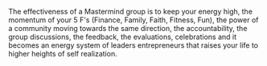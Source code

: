 The effectiveness of a Mastermind group is to keep your energy high, the momentum of your 5 F's (Finance, Family, Faith, Fitness, Fun), the power of a community moving towards the same direction, the accountability, the group discussions, the feedback, the evaluations, celebrations and it becomes an energy system of leaders entrepreneurs that raises your life to higher heights of self realization.
